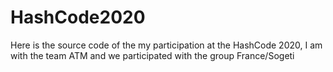 # HashCode2020

Here is the source code of the my participation at the HashCode 2020, I am with the team ATM and we participated with the group France/Sogeti
